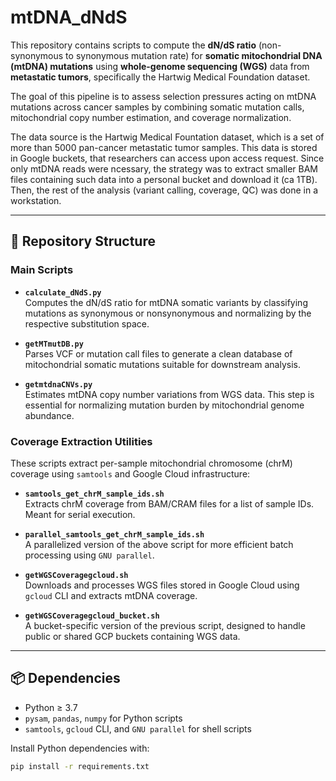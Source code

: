 # mtDNA_dNdS

This repository contains scripts to compute the **dN/dS ratio** (non-synonymous to synonymous mutation rate) for **somatic mitochondrial DNA (mtDNA) mutations** using **whole-genome sequencing (WGS)** data from **metastatic tumors**, specifically the Hartwig Medical Foundation dataset.

The goal of this pipeline is to assess selection pressures acting on mtDNA mutations across cancer samples by combining somatic mutation calls, mitochondrial copy number estimation, and coverage normalization.

The data source is the Hartwig Medical Fountation dataset, which is a set of more than 5000 pan-cancer metastatic tumor samples. This data is stored in Google buckets, that researchers can access upon access request. Since only mtDNA reads were ncessary, the strategy was to extract smaller BAM files containing such data into a personal bucket and download it (ca 1TB). Then, the rest of the analysis (variant calling, coverage, QC) was done in a workstation.

---

## 📁 Repository Structure

### Main Scripts

- **`calculate_dNdS.py`**  
  Computes the dN/dS ratio for mtDNA somatic variants by classifying mutations as synonymous or nonsynonymous and normalizing by the respective substitution space.

- **`getMTmutDB.py`**  
  Parses VCF or mutation call files to generate a clean database of mitochondrial somatic mutations suitable for downstream analysis.

- **`getmtdnaCNVs.py`**  
  Estimates mtDNA copy number variations from WGS data. This step is essential for normalizing mutation burden by mitochondrial genome abundance.

### Coverage Extraction Utilities

These scripts extract per-sample mitochondrial chromosome (chrM) coverage using `samtools` and Google Cloud infrastructure:

- **`samtools_get_chrM_sample_ids.sh`**  
  Extracts chrM coverage from BAM/CRAM files for a list of sample IDs. Meant for serial execution.

- **`parallel_samtools_get_chrM_sample_ids.sh`**  
  A parallelized version of the above script for more efficient batch processing using `GNU parallel`.

- **`getWGSCoveragegcloud.sh`**  
  Downloads and processes WGS files stored in Google Cloud using `gcloud` CLI and extracts mtDNA coverage.

- **`getWGSCoveragegcloud_bucket.sh`**  
  A bucket-specific version of the previous script, designed to handle public or shared GCP buckets containing WGS data.

---

## 📦 Dependencies

- Python ≥ 3.7  
- `pysam`, `pandas`, `numpy` for Python scripts  
- `samtools`, `gcloud` CLI, and `GNU parallel` for shell scripts

Install Python dependencies with:

```bash
pip install -r requirements.txt

